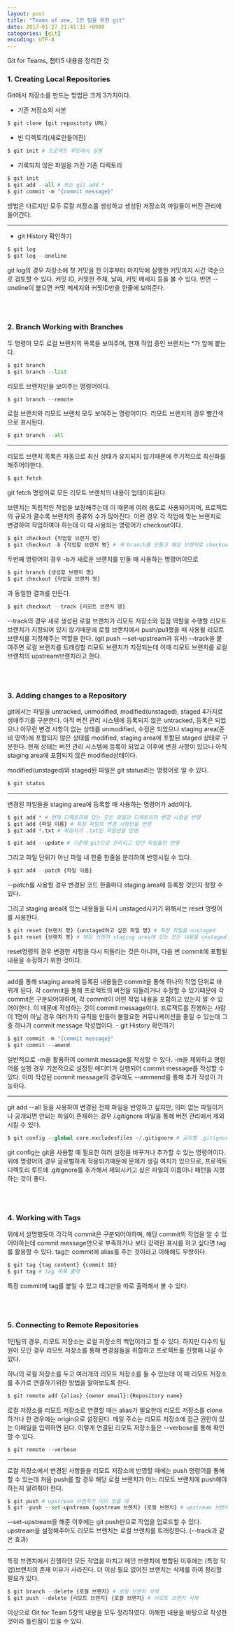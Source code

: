 ```yaml
---
layout: post
title: "Teams of one, 1인 팀을 위한 git"
date: 2017-01-27 21:41:33 +0900
categories: [git]
encoding: UTF-8
---
```


Git for Teams, 챕터5 내용을 정리한 것


### **1. Creating Local Repositories**

Git에서 저장소를 만드는 방법은 크게 3가지이다.

- 기존 저장소의 사본

```python
$ git clone {git repositoty URL}
```

- 빈 디렉토리(새로만들어진)

```python
$ git init # 프로젝트 루트에서 실행
```

- 기록되지 않은 파일을 가진 기존 디렉토리

```python
$ git init
$ git add --all # 또는 git add * 
$ git commit -m "{commit message}"
```

방법은 다르지만 모두 로컬 저장소를 생성하고 생성된 저장소의 파일들이 버전 관리에 들어간다.

---

- git History 확인하기 

```python
$ git log
$ git log --oneline
```

git log의 경우 저장소에 첫 커밋을 한 이후부터 마지막에 실행한 커밋까지 시간 역순으로 검토할 수 있다.
커밋 ID, 커밋한 주체, 날짜, 커밋 메세지 등을 볼 수 있다. 반면 --oneline이 붙으면 커밋 메세지와 커밋ID만을 
한줄에 보여준다.

<br/>
<br/>

### **2. Branch Working with Branches**


두 명령어 모두 로컬 브랜치의 목록을 보여주며, 현재 작업 중인 브랜치는 *가 앞에 붙는다.

```python
$ git branch
$ git branch --list
```

리모트 브랜치만을 보여주는 명령어이다.

```python
$ git branch --remote
```

로컬 브랜치와 리모트 브랜치 모두 보여주는 명령어이다. 리모트 브랜치의 경우 빨간색으로 표시된다.

```python
$ git branch --all
```

---

리모트 브랜치 목록은 자동으로 최신 상태가 유지되지 않기때문에 주기적으로 최신화를 해주어야한다.

```python
$ git fetch
```

git fetch 명령어로 모든 리모트 브랜치의 내용이 업데이트된다. 


브랜치는 독립적인 작업을 보장해주는데 이 때문에 여러 용도로 사용되어지며, 프로젝트의 규모가 클수록 브랜치의
종류와 수가 많아진다. 이런 경우 각 작업에 맞는 브랜치로 변경하여 작업하여야 하는데 이 때 사용되는 명령어가 checkout이다.

```python
$ git checkout {작업할 브랜치 명} 
$ git checkout -b {작업할 브랜치 명} # 새 branch를 만들고 해당 브랜치로 checkout
```

두번째 명령어의 경우 -b가 새로운 브랜치를 만들 때 사용하는 명령어이므로

```python
$ git branch {생성할 브랜치 명}
$ git checkout {작업할 브랜치 명} 
```
과 동일한 결과를 만든다. 


```python
$ git checkout --track {리모트 브랜치 명}
```
--track의 경우 새로 생성된 로컬 브랜치가 리모트 저장소와 접점 역할을 수행할 리모트 브랜치가 지정되어 있지 않기때문에
로컬 브랜치에서 push/pull했을 때 사용될 리모트 브랜치를 지정해주는 역할을 한다. 
(git push --set-upstream과 유사) --track을 붙여주면 로컬 브랜치를 트래킹할 리모트 브랜치가 지정되는데 이때 
리모트 브랜치를 로컬 브랜치의 upstream브랜치라고 한다.

<br/>
<br/>

### **3. Adding changes to a Repository**

git에서는 파일을 untracked, unmodified, modified(unstaged), staged 4가지로 생애주기를 구분한다.
아직 버전 관리 시스템에 등록되지 않은 untracked, 등록은 되었으나 아무런 변경 사항이 없는 상태를 
unmodified, 수정은 되었으나 staging area(준비 영역)에 포함되지 않은 상태를 modified, staging area에 포함된 staged 상태로 구분한다.
현재 상태는 버전 관리 시스템에 등록이 되었고 이후에 변경 사항이 있으나 아직 staging area에 포함되지 않은 modified상태이다.

modified(unstaged)와 staged된 파일은 git status라는 명령어로 알 수 있다.

```python
$ git status
```

---

변경된 파일들을 staging area에 등록할 때 사용하는 명령어가 add이다. 

```python
$ git add * # 현재 디렉토리에 있는 모든 파일과 디렉토리의 변경 사항을 반영
$ git add {파일 이름} # 특정 파일의 변경 사항만을 반영
$ git add *.txt # 확장자가 .txt인 파일만을 반영 

$ git add --update # 기존에 git으로 관리되고 있던 파일들만 반영
```

그리고 파일 단위가 아닌 파일 내 한줄 한줄을 분리하여 반영시킬 수 있다.

```python
$ git add --patch {파일 이름}
```
--patch를 사용할 경우 변경된 코드 한줄마다 staging area에 등록할 것인지 정할 수 있다.

그리고 staging area에 있는 내용들을 다시 unstaged시키기 위해서는 reset 명령어를 사용한다.

```python
$ git reset {브랜치 명} {unstaged하고 싶은 파일 명} # 특정 파일을 unstaged
$ git reset {브랜치 명} # 해당 브랜치 staging area에 있는 모든 내용을 unstaged
```

reset명령의 경우 변경한 사항을 다시 되돌리는 것은 아니며, 다음 번 commit에 포함될 내용을 수정하기 위한 것이다.

--- 

add를 통해 staging area에 등록된 내용들은 commit을 통해 하나의 작업 단위로 바뀌게 된다. 각 commit을 통해 프로젝트의 버전을 되돌리거나 수정할 수 있기때문에
각 commit은 구분되어야하며, 각 commit이 어떤 작업 내용을 포함하고 있는지 알 수 있어야한다. 이 때문에 작성하는 것이 commit message이다.
프로젝트를 진행하는 사람이 1명이 아닐 경우 여러가지 규칙을 만들어 불필요한 커뮤니케이션을 줄일 수 있는데 그 중 하나가 commit message 작성법이다. - git History 확인하기 

```python
$ git commit -m "{commit message}"
$ git commit --amend
```

일반적으로 -m을 활용하여 commit message를 작성할 수 있다. -m을 제외하고 명령어를 실행 경우 기본적으로 설정된 에디터가 실행되어 commit message를 작성할 수 있다. 이미 작성된 
commit message의 경우에도 --ammend를 통해 추가 작성이 가능하다.


--- 

git add --all 등을 사용하여 변경된 전체 파일을 반영하고 싶지만, 의미 없는 파일이거나 공개되면 안되는 파일이 존재하는 경우 
/.gitignore 파일을 통해 버전 관리에서 제외시킬 수 있다.

```python
$ git config --global core.excludesfiles ~/.gitignore # 글로벌 .gitignore 파일 생성
```

git config는 git을 사용할 때 필요한 여러 설정을 바꾸거나 추가할 수 있는 명령어이다. 위에 명령어의 경우 글로벌하게 적용되기때문에 문제가 생길 여지가 있으므로,
프로젝트 디렉토리 루트에 .gitignore를 추가해서 제외시키고 싶은 파일의 이름이나 패턴을 지정하는 것이 좋다.

<br/>
<br/>

### **4. Working with Tags**

위에서 설명했듯이 각각의 commit은 구분되어야하며, 해당 commit의 작업을 알 수 있어야하는데 commit message만으로 부족하거나 보다 강력한
표시를 하고 싶다면 tag를 활용할 수 있다. tag는 commit에 alias를 주는 것이라고 이해해도 무방하다.

```python
$ git tag {tag content} {commit ID}
$ git tag # tag 목록 출력
```
특정 commit에 tag를 붙일 수 있고 태그만을 따로 출력해서 볼 수 있다. 


<br/>
<br/>

### **5. Connecting to Remote Repositories**

1인팀의 경우, 리모트 저장소는 로컬 저장소의 백업이라고 할 수 있다. 하지만 다수의 팀원이 모인 경우 
리모트 저장소를 통해 변경점들을 취합하고 프로젝트를 진행해 나갈 수 있다. 

하나의 로컬 저장소를 두고 여러개의 리모트 저장소를 둘 수 있는데 이 때 리모트 저장소를 추가로 연결하기위한 
방법을 알아보도록 한다. 

```python
$ git remote add {alias} {owner email}:{Repository name}
```
로컬 저장소를 리모트 저장소로 연결할 때는 alias가 필요한데 리모트 저장소를 clone하거나 한 경우에는 
origin으로 설정된다. 메일 주소는 리모트 저장소에 접근 권한이 있는 이메일을 입력하면 된다.
이렇게 연결된 리모트 저장소들은 --verbose를 통해 확인할 수 있다.

```python
$ git remote --verbose 
```

--- 

로컬 저장소에서 변경된 사항들을 리모트 저장소에 반영할 때에는 push 명령어를 통해 할 수 있는데 처음 push를 할 경우
해당 로컬 브랜치가 어느 리모트 브랜치에 push해야하는지 알려줘야 한다. 

```python
$ git push # upstream 브랜치가 이미 있을 때
$ git -push --set-upstream {upstream 브랜치} {로컬 브랜치} # upstream 브랜치 설정
```

--set-upstream을 해준 이후에는 git push만으로 작업을 업로드할 수 있다. upstream을 설정해주어도 
리모트 브랜치는 로컬 브랜치를 트래킹한다. (--track과 같은 효과)

---

특정 브랜치에서 진행하던 모든 작업을 마치고 메인 브랜치에 병합된 이후에는 (특정 작업)브랜치의 존재 이유가 사라진다.
더 이상 필요 없어진 브랜치는 삭제를 하여 정리할 필요가 있다. 

```python
$ git branch --delete {로컬 브랜치} # 로컬 브랜치 삭제
$ git push --delete {리모트 브랜치} {로컬 브랜치} # 리모트 브랜치 삭제
```


이상으로 Git for Team 5장의 내용을 모두 정리하였다. 이해한 내용을 바탕으로 작성한 것이라 
틀린점이 있을 수 있다.

<br/>
<br/>